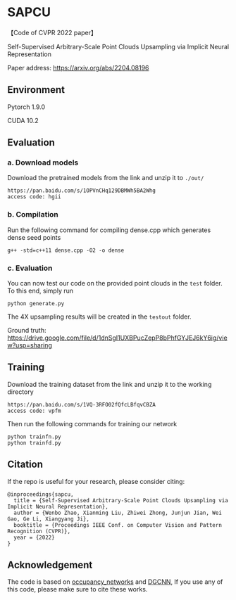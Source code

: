 # SAPCU
【Code of CVPR 2022 paper】 

Self-Supervised Arbitrary-Scale Point Clouds Upsampling via Implicit Neural Representation

Paper address: https://arxiv.org/abs/2204.08196

## Environment
Pytorch 1.9.0

CUDA 10.2

## Evaluation
### a. Download models
Download the pretrained models from the link and unzip it to  `./out/`
```
https://pan.baidu.com/s/1OPVnCHq129DBMWh5BA2Whg 
access code: hgii 
```
### b. Compilation
Run the following command for compiling dense.cpp which generates dense seed points
```
g++ -std=c++11 dense.cpp -O2 -o dense
```
### c. Evaluation
You can now test our code on the provided point clouds in the `test` folder. To this end, simply run
```
python generate.py
```
The 4X upsampling results will be created in the `testout` folder.

Ground truth: https://drive.google.com/file/d/1dnSgI1UXBPucZepP8bPhfGYJEJ6kY6ig/view?usp=sharing

## Training
Download the training dataset from the link and unzip it to the working directory
```
https://pan.baidu.com/s/1VQ-3RFO02fQfcLBfqvCBZA 
access code: vpfm 
```

Then run the following commands for training our network
```
python trainfn.py
python trainfd.py
```

## Citation
If the repo is useful for your research, please consider citing:
  
    @inproceedings{sapcu,
      title = {Self-Supervised Arbitrary-Scale Point Clouds Upsampling via Implicit Neural Representation},
      author = {Wenbo Zhao, Xianming Liu, Zhiwei Zhong, Junjun Jian, Wei Gao, Ge Li, Xiangyang Ji},
      booktitle = {Proceedings IEEE Conf. on Computer Vision and Pattern Recognition (CVPR)},
      year = {2022} 
    }


## Acknowledgement
The code is based on [occupancy_networks](https://github.com/autonomousvision/occupancy_networks/) and [DGCNN](https://github.com/WangYueFt/dgcnn), If you use any of this code, please make sure to cite these works.
